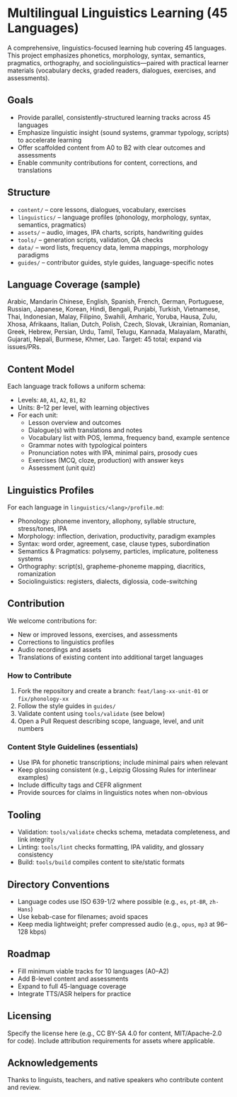 # Multilingual Linguistics Learning (45 Languages)

A comprehensive, linguistics-focused learning hub covering 45 languages. This project emphasizes phonetics, morphology, syntax, semantics, pragmatics, orthography, and sociolinguistics—paired with practical learner materials (vocabulary decks, graded readers, dialogues, exercises, and assessments).

## Goals
- Provide parallel, consistently-structured learning tracks across 45 languages
- Emphasize linguistic insight (sound systems, grammar typology, scripts) to accelerate learning
- Offer scaffolded content from A0 to B2 with clear outcomes and assessments
- Enable community contributions for content, corrections, and translations

## Structure
- `content/` – core lessons, dialogues, vocabulary, exercises
- `linguistics/` – language profiles (phonology, morphology, syntax, semantics, pragmatics)
- `assets/` – audio, images, IPA charts, scripts, handwriting guides
- `tools/` – generation scripts, validation, QA checks
- `data/` – word lists, frequency data, lemma mappings, morphology paradigms
- `guides/` – contributor guides, style guides, language-specific notes

## Language Coverage (sample)
Arabic, Mandarin Chinese, English, Spanish, French, German, Portuguese, Russian, Japanese, Korean, Hindi, Bengali, Punjabi, Turkish, Vietnamese, Thai, Indonesian, Malay, Filipino, Swahili, Amharic, Yoruba, Hausa, Zulu, Xhosa, Afrikaans, Italian, Dutch, Polish, Czech, Slovak, Ukrainian, Romanian, Greek, Hebrew, Persian, Urdu, Tamil, Telugu, Kannada, Malayalam, Marathi, Gujarati, Nepali, Burmese, Khmer, Lao. Target: 45 total; expand via issues/PRs.

## Content Model
Each language track follows a uniform schema:
- Levels: `A0`, `A1`, `A2`, `B1`, `B2`
- Units: 8–12 per level, with learning objectives
- For each unit:
  - Lesson overview and outcomes
  - Dialogue(s) with translations and notes
  - Vocabulary list with POS, lemma, frequency band, example sentence
  - Grammar notes with typological pointers
  - Pronunciation notes with IPA, minimal pairs, prosody cues
  - Exercises (MCQ, cloze, production) with answer keys
  - Assessment (unit quiz)

## Linguistics Profiles
For each language in `linguistics/<lang>/profile.md`:
- Phonology: phoneme inventory, allophony, syllable structure, stress/tones, IPA
- Morphology: inflection, derivation, productivity, paradigm examples
- Syntax: word order, agreement, case, clause types, subordination
- Semantics & Pragmatics: polysemy, particles, implicature, politeness systems
- Orthography: script(s), grapheme-phoneme mapping, diacritics, romanization
- Sociolinguistics: registers, dialects, diglossia, code-switching

## Contribution
We welcome contributions for:
- New or improved lessons, exercises, and assessments
- Corrections to linguistics profiles
- Audio recordings and assets
- Translations of existing content into additional target languages

### How to Contribute
1. Fork the repository and create a branch: `feat/lang-xx-unit-01` or `fix/phonology-xx`
2. Follow the style guides in `guides/`
3. Validate content using `tools/validate` (see below)
4. Open a Pull Request describing scope, language, level, and unit numbers

### Content Style Guidelines (essentials)
- Use IPA for phonetic transcriptions; include minimal pairs when relevant
- Keep glossing consistent (e.g., Leipzig Glossing Rules for interlinear examples)
- Include difficulty tags and CEFR alignment
- Provide sources for claims in linguistics notes when non-obvious

## Tooling
- Validation: `tools/validate` checks schema, metadata completeness, and link integrity
- Linting: `tools/lint` checks formatting, IPA validity, and glossary consistency
- Build: `tools/build` compiles content to site/static formats

## Directory Conventions
- Language codes use ISO 639-1/2 where possible (e.g., `es`, `pt-BR`, `zh-Hans`)
- Use kebab-case for filenames; avoid spaces
- Keep media lightweight; prefer compressed audio (e.g., `opus`, `mp3` at 96–128 kbps)

## Roadmap
- Fill minimum viable tracks for 10 languages (A0–A2)
- Add B-level content and assessments
- Expand to full 45-language coverage
- Integrate TTS/ASR helpers for practice

## Licensing
Specify the license here (e.g., CC BY-SA 4.0 for content, MIT/Apache-2.0 for code). Include attribution requirements for assets where applicable.

## Acknowledgements
Thanks to linguists, teachers, and native speakers who contribute content and review.
